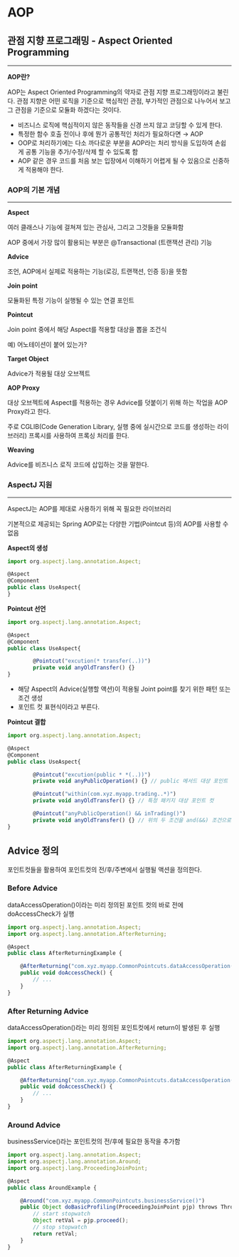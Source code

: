# AOP

## 관점 지향 프로그래밍 - Aspect Oriented Programming

---

**AOP란?**

AOP는 Aspect Oriented Programming의 약자로 관점 지향 프로그래밍이라고 불린다. 관점 지향은 어떤 로직을 기준으로 핵심적인 관점, 부가적인 관점으로 나누어서 보고 그 관점을 기준으로 모듈화 하겠다는 것이다.

- 비즈니스 로직에 핵심적이지 않은 동작들을 신경 쓰지 않고 코딩할 수 있게 한다.
- 특정한 함수 호출 전이나 후에 뭔가 공통적인 처리가 필요하다면 → AOP
- OOP로 처리하기에는 다소 까다로운 부분을 AOP라는 처리 방식을 도입하여 손쉽게 공통 기능을 추가/수정/삭제 할 수 있도록 함
- AOP 같은 경우 코드를 처음 보는 입장에서 이해하기 어렵게 될 수 있음으로 신중하게 적용해야 한다.

### AOP의 기본 개념

---

**Aspect**

여러 클래스나 기능에 걸쳐져 있는 관심사, 그리고 그것들을 모듈화함

AOP 중에서 가장 많이 활용되는 부분은 @Transactional (트랜잭션 관리) 기능

**Advice**

조언, AOP에서 실제로 적용하는 기능(로깅, 트랜잭션, 인증 등)을 뜻함

**Join point**

모듈화된 특정 기능이 실행될 수 있는 연결 포인트

**Pointcut**

Join point 중에서 해당 Aspect를 적용할 대상을 뽑을 조건식

예) 어노테이션이 붙어 있는가?

**Target Object**

Advice가 적용될 대상 오브젝트

**AOP Proxy**

대상 오브젝트에 Aspect를 적용하는 경우 Advice를 덧붙이기 위해 하는 작업을 AOP Proxy라고 한다.

주로 CGLIB(Code Generation Library, 실행 중에 실시간으로 코드를 생성하는 라이브러리) 프록시를 사용하여 프록싱 처리를 한다.

**Weaving**

Advice를 비즈니스 로직 코드에 삽입하는 것을 말한다.

### AspectJ 지원

---

AspectJ는 AOP를 제대로 사용하기 위해 꼭 필요한 라이브러리

기본적으로 제공되는 Spring AOP로는 다양한 기법(Pointcut 등)의 AOP를 사용할 수 없음

**Aspect의 생성**

```jsx
import org.aspectj.lang.annotation.Aspect;

@Aspect
@Component
public class UseAspect{
}
```

**Pointcut 선언**

```jsx
import org.aspectj.lang.annotation.Aspect;

@Aspect
@Component
public class UseAspect{

		@Pointcut("excution(* transfer(..))")
		private void anyOldTransfer() {}
}
```

- 해당 Aspect의 Advice(실행할 액션)이 적용될 Joint point를 찾기 위한 패턴 또는 조건 생성
- 포인트 컷 표현식이라고 부른다.

**Pointcut 결합**

```jsx
import org.aspectj.lang.annotation.Aspect;

@Aspect
@Component
public class UseAspect{

		@Pointcut("excution(public * *(..))")
		private void anyPublicOperation() {} // public 메서드 대상 포인트 컷

		@Pointcut("within(com.xyz.myapp.trading..*)")
		private void anyOldTransfer() {} // 특정 패키지 대상 포인트 컷

		@Pointcut("anyPublicOperation() && inTrading()")
		private void anyOldTransfer() {} // 위의 두 조건을 and(&&) 조건으로 결합한 포인트 컷
}
```

## Advice 정의

포인트컷들을 활용하여 포인트컷의 전/후/주변에서 실행될 액션을 정의한다.

### Before Advice

dataAccessOperation()이라는 미리 정의된 포인트 컷의 바로 전에 doAccessCheck가 실행

```jsx
import org.aspectj.lang.annotation.Aspect;
import org.aspectj.lang.annotation.AfterReturning;

@Aspect
public class AfterReturningExample {

	@AfterReturning("com.xyz.myapp.CommonPointcuts.dataAccessOperation()")
	public void doAccessCheck() {
		// ...
	}
}
```

### After Returning Advice

dataAccessOperation()라는 미리 정의된 포인트컷에서 return이 발생된 후 실행

```jsx
import org.aspectj.lang.annotation.Aspect;
import org.aspectj.lang.annotation.AfterReturning;

@Aspect
public class AfterReturningExample {

	@AfterReturning("com.xyz.myapp.CommonPointcuts.dataAccessOperation()")
	public void doAccessCheck() {
		// ...
	}
}
```

### Around Advice

businessService()라는 포인트컷의 전/후에 필요한 동작을 추가함

```jsx
import org.aspectj.lang.annotation.Aspect;
import org.aspectj.lang.annotation.Around;
import org.aspectj.lang.ProceedingJoinPoint;

@Aspect
public class AroundExample {

	@Around("com.xyz.myapp.CommonPointcuts.businessService()")
	public Object doBasicProfiling(ProceedingJoinPoint pjp) throws Throwable {
		// start stopwatch
		Object retVal = pjp.proceed();
		// stop stopwatch
		return retVal;
	}
}
```
